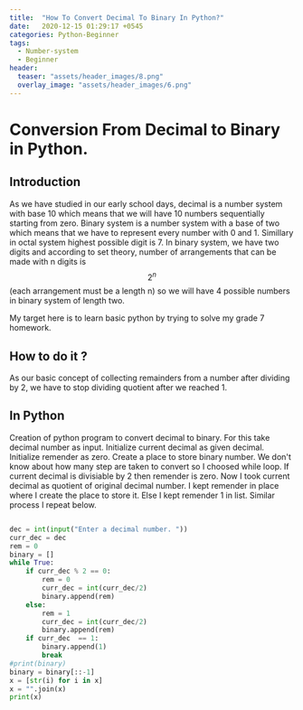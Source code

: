 ```yaml
---
title:  "How To Convert Decimal To Binary In Python?"
date:   2020-12-15 01:29:17 +0545
categories: Python-Beginner
tags:
  - Number-system
  - Beginner
header:
  teaser: "assets/header_images/8.png"
  overlay_image: "assets/header_images/6.png"
---
```

# Conversion From Decimal to Binary in Python.

## Introduction
As we have studied in our early school days, decimal is a number system with base 10 which means that we will have 10 numbers sequentially starting from zero. Binary system is a number system with a base of two which means that we have to represent every number with 0 and 1. Simillary in octal system highest possible digit is 7. In binary system, we have two digits and according to set theory, number of arrangements that can be made with n digits is $$ 2^n $$ (each arrangement must be a length n) so we will have 4 possible numbers in binary system of length two. 

My target here is to learn basic python by trying to solve my grade 7 homework. 


## How to do it ? 
As our basic concept of collecting remainders from a number after dividing by 2, we have to stop dividing quotient after we reached 1. 

## In Python 



Creation of python program to convert decimal to binary.
For this take decimal number as input. Initialize current decimal as given decimal. Initialize remender as zero. Create a place to store binary number. We don't know about how many step are taken to convert so I choosed while loop. If current decimal is divisiable by 2 then remender is zero. Now I took current decimal  as quotient of original decimal number. I kept remender in place where I create the place to store it. Else I kept remender 1 in list. Similar process I repeat below. 

```python 

dec = int(input("Enter a decimal number. "))
curr_dec = dec
rem = 0
binary = []
while True:
    if curr_dec % 2 == 0:
        rem = 0
        curr_dec = int(curr_dec/2)
        binary.append(rem)
    else:
        rem = 1
        curr_dec = int(curr_dec/2)
        binary.append(rem)
    if curr_dec  == 1:
        binary.append(1)
        break
#print(binary)
binary = binary[::-1]
x = [str(i) for i in x]
x = "".join(x)
print(x) 
```

